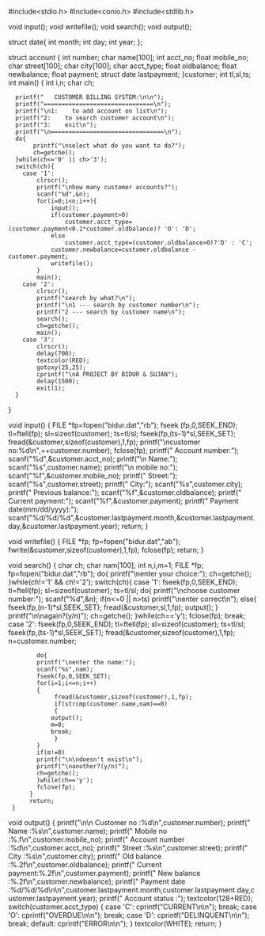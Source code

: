  #include<stdio.h>
 #include<conio.h>
 #include<stdlib.h>

 void input();
 void writefile();
 void search();
 void output();

 struct date{
	   int month;
	   int day;
	   int year;
	   };

  struct account {
	int number;
	char name[100];
	int acct_no;
	float mobile_no;
	char street[100];
	char city[100];
	char acct_type;
	float oldbalance;
	float newbalance;
	float payment;
	struct date lastpayment;
  }customer;
  int tl,sl,ts;
 int main()
	{
	  int i,n;
	  char ch;

	  printf("   CUSTOMER BILLING SYSTEM:\n\n");
	  printf("===============================\n");
	  printf("\n1:    to add account on list\n");
	  printf("2:    to search customer account\n");
	  printf("3:    exit\n");
	  printf("\n================================\n");
	  do{
	       printf("\nselect what do you want to do?");
	       ch=getche();
	  }while(ch<='0' || ch>'3');
	  switch(ch){
		case '1':
			clrscr();
			printf("\nhow many customer accounts?");
			scanf("%d",&n);
			for(i=0;i<n;i++){
				input();
				if(customer.payment>0)
					customer.acct_type=(customer.payment<0.1*customer.oldbalance)? 'O': 'D';
				else
					customer.acct_type=(customer.oldbalance>0)?'D' : 'C';
				customer.newbalance=customer.oldbalance - customer.payment;
				writefile();
			}
			main();
		case '2':
			clrscr();
			printf("search by what?\n");
			printf("\n1 --- search by customer number\n");
			printf("2 --- search by customer name\n");
			search();
			ch=getche();
			main();
		case '3':
			clrscr();
			delay(700);
			textcolor(RED);
			gotoxy(25,25);
			cprintf("\nA PROJECT BY BIDUR & SUJAN");
			delay(1500);
			exit(1);
	  }
 }


   void input()
	{
	  FILE *fp=fopen("bidur.dat","rb");
	  fseek (fp,0,SEEK_END);
	  tl=ftell(fp);
	  sl=sizeof(customer);
	  ts=tl/sl;
	  fseek(fp,(ts-1)*sl,SEEK_SET);
	  fread(&customer,sizeof(customer),1,fp);
	  printf("\ncustomer no:%d\n",++customer.number);
	  fclose(fp);
	  printf("         Account number:");
	  scanf("%d",&customer.acct_no);
	  printf("\n       Name:");
	  scanf("%s",customer.name);
	  printf("\n       mobile no:");
	  scanf("%f",&customer.mobile_no);
	  printf("         Street:");
	  scanf("%s",customer.street);
	  printf("         City:");
	  scanf("%s",customer.city);
	  printf("         Previous balance:");
	  scanf("%f",&customer.oldbalance);
	  printf("         Current payment:");
	  scanf("%f",&customer.payment);
	  printf("         Payment date(mm/dd/yyyy):");
	  scanf("%d/%d/%d",&customer.lastpayment.month,&customer.lastpayment.day,&customer.lastpayment.year);
	  return;
   }

   void writefile()
   {
	  FILE *fp;
	  fp=fopen("bidur.dat","ab");
	  fwrite(&customer,sizeof(customer),1,fp);
	  fclose(fp);
	  return;
   }

   void search()
   {
	 char ch;
	 char nam[100];
	 int n,i,m=1;
	 FILE *fp;
	 fp=fopen("bidur.dat","rb");
	 do{
		printf("\nenter your choice:");
		ch=getche();
	 }while(ch!='1' && ch!='2');
	 switch(ch){
	      case '1':
		    fseek(fp,0,SEEK_END);
		    tl=ftell(fp);
		    sl=sizeof(customer);
		    ts=tl/sl;
		    do{
			printf("\nchoose customer number:");
			scanf("%d",&n);
			if(n<=0 || n>ts)
			printf("\nenter correct\n");
			else{
			    fseek(fp,(n-1)*sl,SEEK_SET);
			    fread(&customer,sl,1,fp);
			    output();
			}
			printf("\n\nagain?(y/n)");
			ch=getche();
		    }while(ch=='y');
		    fclose(fp);
		    break;
	      case '2':
		    fseek(fp,0,SEEK_END);
		    tl=ftell(fp);
		    sl=sizeof(customer);
		    ts=tl/sl;
		    fseek(fp,(ts-1)*sl,SEEK_SET);
		    fread(&customer,sizeof(customer),1,fp);
		    n=customer.number;

		    do{
			printf("\nenter the name:");
			scanf("%s",nam);
			fseek(fp,0,SEEK_SET);
			for(i=1;i<=n;i++)
			{
			     fread(&customer,sizeof(customer),1,fp);
			     if(strcmp(customer.name,nam)==0)
			     {
				output();
				m=0;
				break;
			     }
			}
			if(m!=0)
			printf("\n\ndoesn't exist\n");
			printf("\nanother?(y/n)");
			ch=getche();
		    }while(ch=='y');
		    fclose(fp);
	      }
	      return;
	 }



   void output()
	 {
	   printf("\n\n    Customer no    :%d\n",customer.number);
	   printf("    Name 	   :%s\n",customer.name);
	   printf("    Mobile no      :%.f\n",customer.mobile_no);
	   printf("    Account number :%d\n",customer.acct_no);
	   printf("    Street         :%s\n",customer.street);
	   printf("    City           :%s\n",customer.city);
	   printf("    Old balance    :%.2f\n",customer.oldbalance);
	   printf("    Current payment:%.2f\n",customer.payment);
	   printf("    New balance    :%.2f\n",customer.newbalance);
	   printf("    Payment date   :%d/%d/%d\n\n",customer.lastpayment.month,customer.lastpayment.day,customer.lastpayment.year);
	   printf("    Account status :");
	   textcolor(128+RED);
	   switch(customer.acct_type)
	      {
	      case 'C':
		 cprintf("CURRENT\n\n");
		 break;
	      case 'O':
		 cprintf("OVERDUE\n\n");
		 break;
	      case 'D':
		 cprintf("DELINQUENT\n\n");
		 break;
	      default:
		 cprintf("ERROR\\n\n");
	      }
	      textcolor(WHITE);
	      return;
	   }
